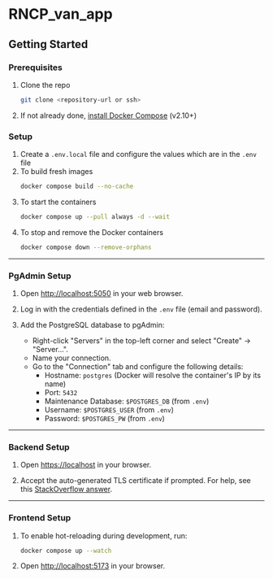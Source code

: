 # RNCP_van_app

## Getting Started

### Prerequisites
1. Clone the repo
   ```bash
   git clone <repository-url or ssh>
   ```
2. If not already done, [install Docker Compose](https://docs.docker.com/compose/install/) (v2.10+)

### Setup
1. Create a `.env.local` file and configure the values which are in the `.env` file
2. To build fresh images
   ```bash
   docker compose build --no-cache
   ```
3. To start the containers
   ```bash
   docker compose up --pull always -d --wait
   ```
4. To stop and remove the Docker containers
   ```bash
   docker compose down --remove-orphans
   ```

---

### PgAdmin Setup
1. Open [http://localhost:5050](http://localhost:5050) in your web browser.
   
2. Log in with the credentials defined in the `.env` file (email and password).

3. Add the PostgreSQL database to pgAdmin:

   - Right-click "Servers" in the top-left corner and select "Create" -> "Server...".
   - Name your connection.
   - Go to the "Connection" tab and configure the following details:
     - Hostname: `postgres` (Docker will resolve the container's IP by its name)
     - Port: `5432`
     - Maintenance Database: `$POSTGRES_DB` (from `.env`)
     - Username: `$POSTGRES_USER` (from `.env`)
     - Password: `$POSTGRES_PW` (from `.env`)

---

### Backend Setup

1. Open [https://localhost](https://localhost) in your browser.
   
2. Accept the auto-generated TLS certificate if prompted. For help, see this [StackOverflow answer](https://stackoverflow.com/a/15076602/1352334).

---

### Frontend Setup

1. To enable hot-reloading during development, run:
   ```bash
   docker compose up --watch
   ```

2. Open [http://localhost:5173](http://localhost:5173) in your browser.